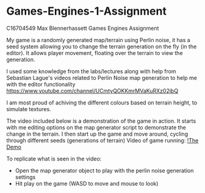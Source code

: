 # Games-Engines-1-Assignment
C16704549 Max Blennerhassett Games Engines Assignment

My game is a randomly generated map/terrain using Perlin noise, it has a seed system allowing you to change the terrain generation on the fly (in the editor). 
It allows player movement, floating over the terrain to view the generation. 

I used some knowledge from the labs/lectures along with help from Sebastian Lague's videos related to Perlin Noise map generation to help me with the editor functionality https://www.youtube.com/channel/UCmtyQOKKmrMVaKuRXz02jbQ

I am most proud of achiving the different colours based on terrain height, to simulate textures. 

The video included below is a demonstration of the game in action. It starts with me editing options on the map generator script to demonstrate the change in the terrain.
I then start up the game and move around, cycling through different seeds (generations of terrain)
Video of game running: [!The Demo](https://www.youtube.com/watch?v=YhPOgrO7DsQ&feature=youtu.be&ab_channel=Spookyman)

To replicate what is seen in the video:
- Open the map generator object to play with the perlin noise generation settings
- Hit play on the game (WASD to move and mouse to look)